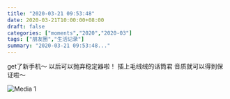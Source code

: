 ```yaml
---
title: "2020-03-21 09:53:48"
date: 2020-03-21T10:00:00+08:00
draft: false
categories: ["moments","2020","2020-03"]
tags: ["朋友圈","生活记录"]
summary: "2020-03-21 09:53:48..."
---
```


get了新手机～
以后可以抛弃稳定器啦！
插上毛绒绒的话筒君
音质就可以得到保证啦～

![Media 1](/Moments/photos/2020-03-21/202003210953480.jpg)

